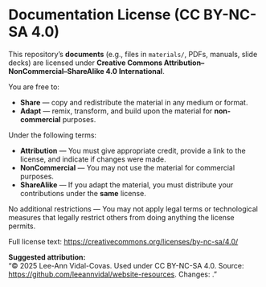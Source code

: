# Documentation License (CC BY-NC-SA 4.0)

This repository’s **documents** (e.g., files in `materials/`, PDFs, manuals, slide decks) are licensed under
**Creative Commons Attribution–NonCommercial–ShareAlike 4.0 International**.

You are free to:
- **Share** — copy and redistribute the material in any medium or format.
- **Adapt** — remix, transform, and build upon the material for **non-commercial** purposes.

Under the following terms:
- **Attribution** — You must give appropriate credit, provide a link to the license, and indicate if changes were made.
- **NonCommercial** — You may not use the material for commercial purposes.
- **ShareAlike** — If you adapt the material, you must distribute your contributions under the **same** license.

No additional restrictions — You may not apply legal terms or technological measures that legally restrict others from doing anything the license permits.

Full license text: https://creativecommons.org/licenses/by-nc-sa/4.0/

**Suggested attribution:**  
“© 2025 Lee-Ann Vidal-Covas. Used under CC BY-NC-SA 4.0. Source: <https://github.com/leeannvidal/website-resources>. Changes: <describe if any>.”
